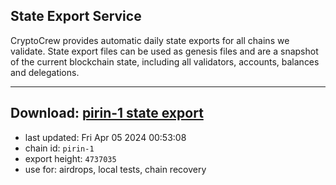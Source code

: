 ## State Export Service
CryptoCrew provides automatic daily state exports for all chains we validate. State export files can be used as genesis files and are a snapshot of the current blockchain state, including all validators, accounts, balances and delegations.

---
**Download: [pirin-1 state export](https://dl-eu2.ccvalidators.com/SERVICE/nolus/pirin-1_export_4737035.json)**
---

- last updated: Fri Apr 05 2024 00:53:08
- chain id: `pirin-1`
- export height: `4737035`
- use for: airdrops, local tests, chain recovery
